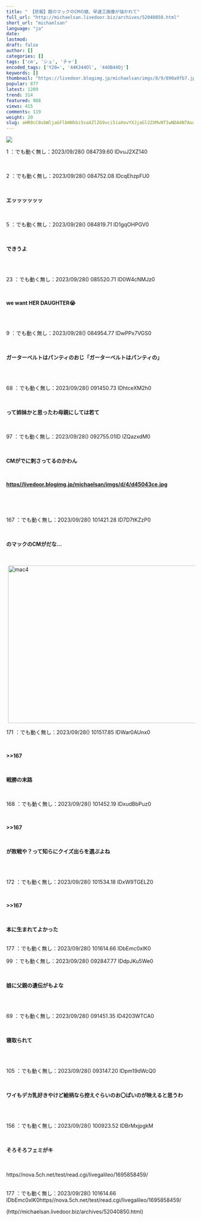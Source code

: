 ```yaml
---
title: " 【悲報】題のマックのCMの娘、早速工画像が描かれて"
full_url: "http://michaelsan.livedoor.biz/archives/52040850.html"
short_url: "michaelsan"
language: "ja"
date: 
lastmod: 
draft: false
author: []
categories: []
tags: ['cm', 'シュ', 'チャ']
encoded_tags: ['Y20=', '44K344Ol', '44OB44Oj']
keywords: []
thumbnail: "https://livedoor.blogimg.jp/michaelsan/imgs/8/9/890a9fb7.jpg"
popular: 877
latest: 1209
trend: 314
featured: 988
views: 415
comments: 119
weight: 20
slug: aHR0cC8vbWljaGFlbHNhbi5saXZlZG9vci5iaXovYXJjaGl2ZXMvNTIwNDA4NTAuaHRtbA==
---
```


![](https://livedoor.blogimg.jp/michaelsan/imgs/8/9/890a9fb7.jpg)

<div><p>1 ：でも動く無し：2023/09/28() 084739.60 IDvuJ2XZ140</p><br><p>2 ：でも動く無し：2023/09/28() 084752.08 IDcqEhzpFU0</p><br><b><p>エッッッッッッ </p></b><br><p>5 ：でも動く無し：2023/09/28() 084819.71 ID1gqOHPGV0</p><br><b><p>できうよ </p><br></b><br><p>23 ：でも動く無し：2023/09/28() 085520.71 ID0W4cNMJz0</p><br><b><p>we want HER DAUGHTER😭 <br></p><br></b><br><p>9 ：でも動く無し：2023/09/28() 084954.77 IDwPPx7VGS0</p><br><b><p>ガーターベルトはパンティのおじ「ガーターベルトはパンティの」 </p><br></b><br><p>68 ：でも動く無し：2023/09/28() 091450.73 IDhtceXM2h0</p><br><b><p>って姉妹かと思ったわ母親にしては若て </p></b><br><p>97 ：でも動く無し：2023/09/28() 092755.01ID IZQazxdM0</p><br><p><b><p>CMがでに刺さってるのかわん</p></b></p><br><a title='' target='_blank' href='https//livedoor.blogimg.jp/michaelsan/imgs/d/4/d45043ce.jpg'><p><b><p>https//livedoor.blogimg.jp/michaelsan/imgs/d/4/d45043ce.jpg</p></b></p></a><p><br></p><br><p>167 ：でも動く無し：2023/09/28() 101421.28 ID7D7tKZzP0</p><br><b><p>のマックのCMがだな…</p><br></b><br><a target='_blank' title='mac4' href='https//livedoor.blogimg.jp/michaelsan/imgs/b/9/b9791f98.jpg'><img class='pict' hspace='5' alt='mac4' border='0' height='422' width='680' src='https//livedoor.blogimg.jp/michaelsan/imgs/b/9/b9791f98-s.jpg'></a><br><p>171 ：でも動く無し：2023/09/28() 101517.85 IDWar0AUnx0</p><br><p><b><p>>>167</p></b></p><p><b><p><br></p></b></p><b><p>戦勝の末路</p></b><br><p>168 ：でも動く無し：2023/09/28() 101452.19 IDxudBbPuz0</p><br><p><b><p>>>167</p></b></p><p><b><p><br></p></b></p><b><p>が敗戦や？って知らにクイズ出らを選ぶよね </p><br></b><br><p>172 ：でも動く無し：2023/09/28() 101534.18 IDxW9TGELZ0</p><br><p><b><p>>>167</p></b></p><p><b><p><br></p></b></p><b><p>本に生まれてよかった </p></b><br>177 ：でも動く無し：2023/09/28() 101614.66 IDbEmc0xIK0<br><p>99 ：でも動く無し：2023/09/28() 092847.77 IDdpJKu5We0</p><br><b><p>娘に父親の遺伝がもよな <br></p><br></b><br><p>69 ：でも動く無し：2023/09/28() 091451.35 ID4203WTCA0</p><br><b><p>寝取られて </p><br></b><br><p>105 ：でも動く無し：2023/09/28() 093147.20 IDpm19dWcQ0</p><br><b><p>ワイもデカ乳好きやけど絵柄なら控えぐらいのお〇ぱいのが映えると思うわ <br></p><br></b><br><p>156 ：でも動く無し：2023/09/28() 100923.52 IDBrMxjpgkM</p><br><b><p>そろそろフェミがキ </p><br></b><br>https//nova.5ch.net/test/read.cgi/livegalileo/1695858459/<br><br clear='all'> <p id='a6850dc6aefc0d5bbff2bea180d92d89'> </p> <p id='a6850dc6aefc0d5bbff2bea180d92d89'> </p> <p class='alistcloud-container-6795'></p> <p>177 ：でも動く無し：2023/09/28() 101614.66 IDbEmc0xIK0https//nova.5ch.net/test/read.cgi/livegalileo/1695858459/</p></div>

(http//michaelsan.livedoor.biz/archives/52040850.html)
